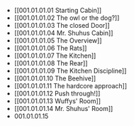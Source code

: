 - [[001.01.01.01 Starting Cabin]]
- [[001.01.01.02 The owl or the dog?]]
- [[001.01.01.03 The closed Door]]
- [[001.01.01.04 Mr. Shuhus Cabin]]
- [[001.01.01.05 The Overview]]
- [[001.01.01.06 The Rats]]
- [[001.01.01.07 The Kitchen]]
- [[001.01.01.08 The Rear]]
- [[001.01.01.09 The Kitchen Discipline]]
- [[001.01.01.10 The Beehive]]
- [[001.01.01.11 The hardcore approach]]
- [[001.01.01.12 Push through!]]
- [[001.01.01.13 Wuffys' Room]]
- [[001.01.01.14 Mr. Shuhus' Room]]
- 001.01.01.15